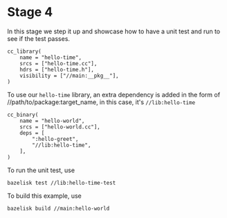 # Stage 4

In this stage we step it up and showcase how to have a unit test and run to see if the test passes. 

```
cc_library(
    name = "hello-time",
    srcs = ["hello-time.cc"],
    hdrs = ["hello-time.h"],
    visibility = ["//main:__pkg__"],
)
```

To use our ```hello-time``` library, an extra dependency is added in the form of //path/to/package:target_name, in this case, it's ```//lib:hello-time```

```
cc_binary(
    name = "hello-world",
    srcs = ["hello-world.cc"],
    deps = [
        ":hello-greet",
        "//lib:hello-time",
    ],
)
```

To run the unit test, use
```
bazelisk test //lib:hello-time-test
```

To build this example, use
```
bazelisk build //main:hello-world
```
